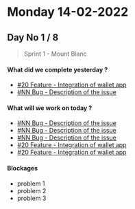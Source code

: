 
# Monday 14-02-2022

## Day No 1 / 8

> Sprint 1 - Mount Blanc

#### What did we complete yesterday ?

- [#20 Feature - Integration of wallet app](https://github.com/archethic-foundation/aeweb-cli/issues/20)
- [#NN Bug - Description of the issue  ](https://github.com/archethic-foundation/archethic-node)

#### What will we work on today ?

- [#NN Bug - Description of the issue  ](https://github.com/archethic-foundation/archethic-node)
- [#NN Bug - Description of the issue  ](https://github.com/archethic-foundation/archethic-node)
- [#NN Bug - Description of the issue  ](https://github.com/archethic-foundation/archethic-node)
- [#20 Feature - Integration of wallet app](https://github.com/archethic-foundation/aeweb-cli/issues/20)
- [#20 Feature - Integration of wallet app](https://github.com/archethic-foundation/aeweb-cli/issues/20)

#### Blockages
- problem 1
- problem 2
- problem 3

